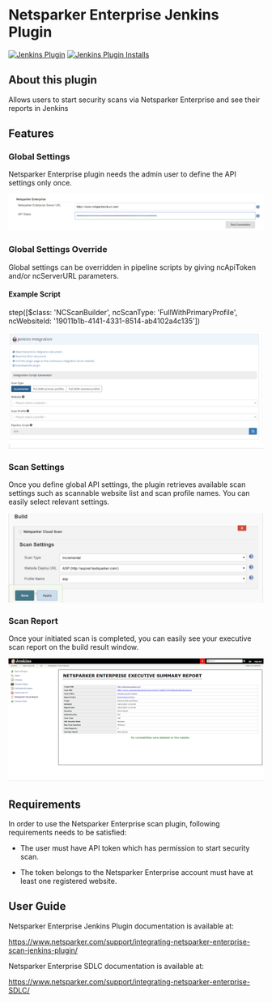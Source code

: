 # Netsparker Enterprise Jenkins Plugin

[![Jenkins Plugin](https://img.shields.io/jenkins/plugin/v/netsparker-cloud-scan.svg)](https://plugins.jenkins.io/netsparker-cloud-scan)
[![Jenkins Plugin Installs](https://img.shields.io/jenkins/plugin/i/netsparker-cloud-scan.svg?color=blue)](https://plugins.jenkins.io/netsparker-cloud-scan)

## About this plugin

Allows users to start security scans via Netsparker Enterprise and see their
reports in Jenkins

## Features

### Global Settings

Netsparker Enterprise plugin needs the admin user to define the API settings
only once.

![](ss/jenkins_global_settings.png)

### Global Settings Override

Global settings can be overridden in pipeline scripts by
giving ncApiToken and/or ncServerURL parameters.

#### Example Script

step([$class: 'NCScanBuilder', ncScanType: 'FullWithPrimaryProfile', ncWebsiteId: '19011b1b-4141-4331-8514-ab4102a4c135'])

![](ss/NE_jenkins_new_integration.png)

### Scan Settings

Once you define global API settings, the plugin retrieves available
scan settings such as scannable website list and scan profile names. You
can easily select relevant settings.

![](ss/jenkins_scan_settings.png)

### Scan Report

Once your initiated scan is completed, you can easily see your
executive scan report on the build result window.

![](ss/jenkins_scan_report.png)

## Requirements

In order to use the Netsparker Enterprise scan plugin, following requirements
needs to be satisfied:

- The user must have API token which has permission to start security
  scan.

- The token belongs to the Netsparker Enterprise account must have at least one
  registered website.

## User Guide

Netsparker Enterprise Jenkins Plugin documentation is available at:

https://www.netsparker.com/support/integrating-netsparker-enterprise-scan-jenkins-plugin/

Netsparker Enterprise SDLC documentation is available at:

https://www.netsparker.com/support/integrating-netsparker-enterprise-SDLC/
